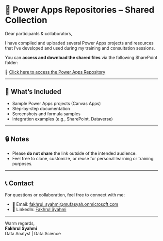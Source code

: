 # 📌 Power Apps Repositories – Shared Collection

Dear participants & collaborators,

I have compiled and uploaded several Power Apps projects and resources that I’ve developed and used during my training and consultation sessions.

You can **access and download the shared files** via the following SharePoint folder:

🔗 [Click here to access the Power Apps Repository](https://mufasyah-my.sharepoint.com/:f:/g/personal/fakhrul_syahmi_mufasyah_onmicrosoft_com/Evqmhh3WnxxNsWdllmsok5kBLZ2KEWjXzjeb9KM0ctn7zw?e=GJrMsq)

---

## 📁 What’s Included
- Sample Power Apps projects (Canvas Apps)
- Step-by-step documentation
- Screenshots and formula samples
- Integration examples (e.g., SharePoint, Dataverse)

---

## 🔒 Notes
- Please **do not share** the link outside of the intended audience.
- Feel free to clone, customize, or reuse for personal learning or training purposes.

---

## 📞 Contact
For questions or collaboration, feel free to connect with me:

- 📧 Email: fakhrul_syahmi@mufasyah.onmicrosoft.com  
- 💼 LinkedIn: [Fakhrul Syahmi](https://www.linkedin.com/in/fakhrul-syahmi-799730136/)

---

Warm regards,  
**Fakhrul Syahmi**  
Data Analyst | Data Science

